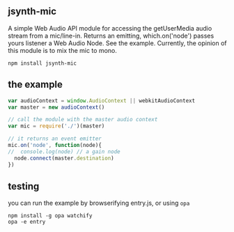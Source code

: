 ## jsynth-mic

A simple Web Audio API module for accessing the getUserMedia audio stream from a mic/line-in.  Returns an emitting, which.on('node') passes yours listener a Web Audio Node.  See the example. Currently, the opinion of this module is to mix the mic to mono.


```
npm install jsynth-mic
```

## the example

```js
var audioContext = window.AudioContext || webkitAudioContext
var master = new audioContext()

// call the module with the master audio context
var mic = require('./')(master)

// it returns an event emitter
mic.on('node', function(node){
//  console.log(node) // a gain node
  node.connect(master.destination)
})

```

## testing

you can run the example by browserifying entry.js, or using ```opa```

```
npm install -g opa watchify
opa -e entry
```

